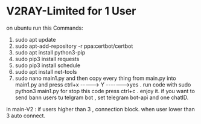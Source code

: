 # V2RAY-Limited for 1 User
 

 on ubuntu run this Commands:

 1) sudo apt update
 2) sudo apt-add-repository -r ppa:certbot/certbot
 3) sudo apt install python3-pip
 4) sudo pip3 install requests
 5) sudo pip3 install schedule
 6) sudo apt install net-tools
 7) sudo nano main1.py
 and then copy every thing from main.py into main1.py and press ctrl+x -----> Y ------->yes .
 run code with     sudo python3 main1.py
 for stop this code press  ctrl+c . 
 enjoy it.
 if you want to send bann users tu telgram bot , set telegram bot-api and one chatID.

 in main-V2 :   if users higher than 3 , connection block. when  user lower than 3 auto connect.
